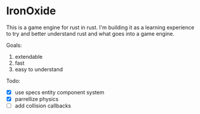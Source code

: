 # IronOxide

This is a game engine for rust in rust. I'm building it as a learning experience to try and better understand rust and what goes into a game engine.

Goals:
  1) extendable
  2) fast
  3) easy to understand

Todo:
- [x] use specs entity component system
- [x] parrellize physics
- [ ] add collision callbacks

